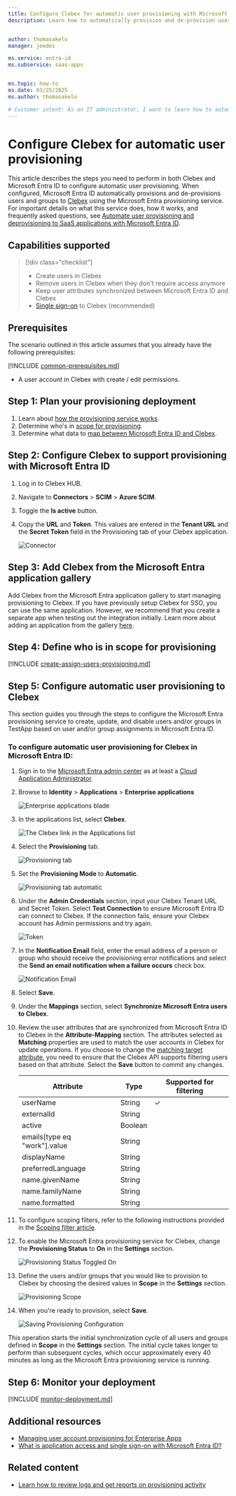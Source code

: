 ```yaml
---
title: Configure Clebex for automatic user provisioning with Microsoft Entra ID
description: Learn how to automatically provision and de-provision user accounts from Microsoft Entra ID to Clebex.


author: thomasakelo
manager: jeedes

ms.service: entra-id
ms.subservice: saas-apps


ms.topic: how-to
ms.date: 03/25/2025
ms.author: thomasakelo

# Customer intent: As an IT administrator, I want to learn how to automatically provision and deprovision user accounts from Microsoft Entra ID to Clebex so that I can streamline the user management process and ensure that users have the appropriate access to Clebex.
---
```


# Configure Clebex for automatic user provisioning

This article describes the steps you need to perform in both Clebex and Microsoft Entra ID to configure automatic user provisioning. When configured, Microsoft Entra ID automatically provisions and de-provisions users and groups to [Clebex](https://www.clebex.com/en/index.html) using the Microsoft Entra provisioning service. For important details on what this service does, how it works, and frequently asked questions, see [Automate user provisioning and deprovisioning to SaaS applications with Microsoft Entra ID](~/identity/app-provisioning/user-provisioning.md). 


## Capabilities supported
> [!div class="checklist"]
> * Create users in Clebex
> * Remove users in Clebex when they don't require access anymore
> * Keep user attributes synchronized between Microsoft Entra ID and Clebex
> * [Single sign-on](./clebex-tutorial.md) to Clebex (recommended)

## Prerequisites

The scenario outlined in this article assumes that you already have the following prerequisites:

[!INCLUDE [common-prerequisites.md](~/identity/saas-apps/includes/common-prerequisites.md)]
* A user account in Clebex with create / edit permissions.

## Step 1: Plan your provisioning deployment
1. Learn about [how the provisioning service works](~/identity/app-provisioning/user-provisioning.md).
2. Determine who's in [scope for provisioning](~/identity/app-provisioning/define-conditional-rules-for-provisioning-user-accounts.md).
3. Determine what data to [map between Microsoft Entra ID and Clebex](~/identity/app-provisioning/customize-application-attributes.md). 

<a name='step-2-configure-clebex-to-support-provisioning-with-azure-ad'></a>

## Step 2: Configure Clebex to support provisioning with Microsoft Entra ID

1. Log in to Clebex HUB.

2. Navigate to **Connectors** > **SCIM** > **Azure SCIM**.

3. Toggle the **Is active** button.

4. Copy the **URL** and **Token**. This values are entered in the **Tenant URL** and the **Secret Token** field in the Provisioning tab of your Clebex application.

	![Connector](media/clebex-provisioning-tutorial/url.png)

<a name='step-3-add-clebex-from-the-azure-ad-application-gallery'></a>

## Step 3: Add Clebex from the Microsoft Entra application gallery

Add Clebex from the Microsoft Entra application gallery to start managing provisioning to Clebex. If you have previously setup Clebex for SSO, you can use the same application. However, we recommend that you create a separate app when testing out the integration initially. Learn more about adding an application from the gallery [here](~/identity/enterprise-apps/add-application-portal.md). 

## Step 4: Define who is in scope for provisioning 

[!INCLUDE [create-assign-users-provisioning.md](~/identity/saas-apps/includes/create-assign-users-provisioning.md)]

## Step 5: Configure automatic user provisioning to Clebex 

This section guides you through the steps to configure the Microsoft Entra provisioning service to create, update, and disable users and/or groups in TestApp based on user and/or group assignments in Microsoft Entra ID.

<a name='to-configure-automatic-user-provisioning-for-clebex-in-azure-ad'></a>

### To configure automatic user provisioning for Clebex in Microsoft Entra ID:

1. Sign in to the [Microsoft Entra admin center](https://entra.microsoft.com) as at least a [Cloud Application Administrator](~/identity/role-based-access-control/permissions-reference.md#cloud-application-administrator).
1. Browse to **Identity** > **Applications** > **Enterprise applications**

	![Enterprise applications blade](common/enterprise-applications.png)

1. In the applications list, select **Clebex**.

	![The Clebex link in the Applications list](common/all-applications.png)

1. Select the **Provisioning** tab.

	![Provisioning tab](common/provisioning.png)

1. Set the **Provisioning Mode** to **Automatic**.

	![Provisioning tab automatic](common/provisioning-automatic.png)

1. Under the **Admin Credentials** section, input your Clebex Tenant URL and Secret Token. Select **Test Connection** to ensure Microsoft Entra ID can connect to Clebex. If the connection fails, ensure your Clebex account has Admin permissions and try again.

 	![Token](common/provisioning-testconnection-tenanturltoken.png)

1. In the **Notification Email** field, enter the email address of a person or group who should receive the provisioning error notifications and select the **Send an email notification when a failure occurs** check box.

	![Notification Email](common/provisioning-notification-email.png)

1. Select **Save**.

1. Under the **Mappings** section, select **Synchronize Microsoft Entra users to Clebex**.

1. Review the user attributes that are synchronized from Microsoft Entra ID to Clebex in the **Attribute-Mapping** section. The attributes selected as **Matching** properties are used to match the user accounts in Clebex for update operations. If you choose to change the [matching target attribute](~/identity/app-provisioning/customize-application-attributes.md), you need to ensure that the Clebex API supports filtering users based on that attribute. Select the **Save** button to commit any changes.

   |Attribute|Type|Supported for filtering|
   |---|---|---|
   |userName|String|&check;|
   |externalId|String||
   |active|Boolean||
   |emails[type eq "work"].value|String||
   |displayName|String||
   |preferredLanguage|String||
   |name.givenName|String||
   |name.familyName|String||
   |name.formatted|String||

1. To configure scoping filters, refer to the following instructions provided in the [Scoping filter article](~/identity/app-provisioning/define-conditional-rules-for-provisioning-user-accounts.md).

1. To enable the Microsoft Entra provisioning service for Clebex, change the **Provisioning Status** to **On** in the **Settings** section.

	![Provisioning Status Toggled On](common/provisioning-toggle-on.png)

1. Define the users and/or groups that you would like to provision to Clebex by choosing the desired values in **Scope** in the **Settings** section.

	![Provisioning Scope](common/provisioning-scope.png)

1. When you're ready to provision, select **Save**.

	![Saving Provisioning Configuration](common/provisioning-configuration-save.png)

This operation starts the initial synchronization cycle of all users and groups defined in **Scope** in the **Settings** section. The initial cycle takes longer to perform than subsequent cycles, which occur approximately every 40 minutes as long as the Microsoft Entra provisioning service is running. 

## Step 6: Monitor your deployment

[!INCLUDE [monitor-deployment.md](~/identity/saas-apps/includes/monitor-deployment.md)]

## Additional resources

* [Managing user account provisioning for Enterprise Apps](~/identity/app-provisioning/configure-automatic-user-provisioning-portal.md)
* [What is application access and single sign-on with Microsoft Entra ID?](~/identity/enterprise-apps/what-is-single-sign-on.md)

## Related content

* [Learn how to review logs and get reports on provisioning activity](~/identity/app-provisioning/check-status-user-account-provisioning.md)
